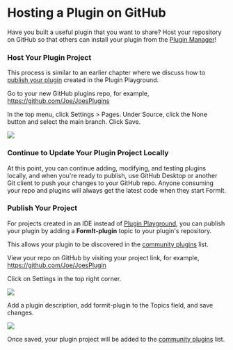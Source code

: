 # Hosting a Plugin on GitHub

Have you built a useful plugin that you want to share? Host your repository on GitHub so that others can install your plugin from the [Plugin Manager](../../how-to-use-plug-ins.md#plugin-manager)!

### Host Your Plugin Project

This process is similar to an earlier chapter where we discuss how to [publish your plugin](../your-first-plugin/publishing-your-project.md) created in the Plugin Playground. &#x20;

Go to your new GitHub plugins repo, for example, https://github.com/Joe/JoesPlugins

In the top menu, click Settings > Pages. Under Source, click the None button and select the main branch. Click Save.

![](<../../../.gitbook/assets/image (18) (1) (1) (1).png>)

### Continue to Update Your Plugin Project Locally

At this point, you can continue adding, modifying, and testing plugins locally, and when you're ready to publish, use GitHub Desktop or another Git client to push your changes to your GitHub repo. Anyone consuming your repo and plugins will always get the latest code when they start FormIt.

### Publish Your Project

For projects created in an IDE instead of [Plugin Playground](../your-first-plugin/plugin-playground.md), you can publish your plugin by adding a **FormIt-plugin** topic to your plugin's repository.

This allows your plugin to be discovered in the [community plugins](../../example-1/formit-plugin-community.md) list.

View your repo on GitHub by visiting your project link, for example, https://github.com/Joe/JoesPlugin

Click on Settings in the top right corner.

![](<../../../.gitbook/assets/image (13) (1) (1).png>)

Add a plugin description, add formit-plugin to the Topics field, and save changes.

![](<../../../.gitbook/assets/image (15) (1) (1) (1).png>)

Once saved, your plugin project will be added to the [community plugins](https://github.com/topics/formit-plugin) list.





###
